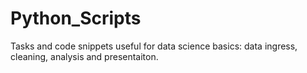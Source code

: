 # Python_Scripts
Tasks and code snippets useful for data science basics: data ingress, cleaning, analysis and presentaiton.

